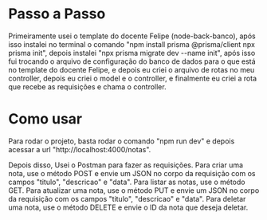 # Passo a Passo

Primeiramente usei o template do docente Felipe (node-back-banco), após isso instalei no terminal o comando "npm install prisma @prisma/client npx prisma init", depois instalei "npx prisma migrate dev --name init", após isso fui trocando o arquivo de configuração do banco de dados para o que está no template do docente Felipe, e depois eu criei o arquivo de rotas no meu controller, depois eu criei o model e o controller, e finalmente eu criei a rota que recebe as requisições e chama o controller.

# Como usar

Para rodar o projeto, basta rodar o comando "npm run dev" e depois acessar a url "http://localhost:4000/notas".

Depois disso, Usei o Postman para fazer as requisições. Para criar uma nota, use o método POST e envie um JSON no corpo da requisição com os campos "titulo", "descricao" e "data". Para listar as notas, use o método GET. Para atualizar uma nota, use o método PUT e envie um JSON no corpo da requisição com os campos "titulo", "descricao" e "data". Para deletar uma nota, use o método DELETE e envie o ID da nota que deseja deletar.